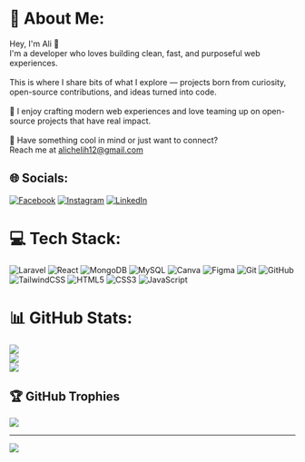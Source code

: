 # 💫 About Me:
Hey, I'm Ali 👋<br>I'm a developer who loves building clean, fast, and purposeful web experiences.<br><br>This is where I share bits of what I explore — projects born from curiosity, open-source contributions, and ideas turned into code.<br><br>🔧 I enjoy crafting modern web experiences and love teaming up on open-source projects that have real impact.<br><br>💬 Have something cool in mind or just want to connect?<br>Reach me at alichelih12@gmail.com


## 🌐 Socials:
[![Facebook](https://img.shields.io/badge/Facebook-%231877F2.svg?logo=Facebook&logoColor=white)](https://facebook.com/https://www.facebook.com/chelih.ali.777) [![Instagram](https://img.shields.io/badge/Instagram-%23E4405F.svg?logo=Instagram&logoColor=white)](https://instagram.com/https://www.instagram.com/ali____ch7?igsh=cjFzZXhteHExN2Nw) [![LinkedIn](https://img.shields.io/badge/LinkedIn-%230077B5.svg?logo=linkedin&logoColor=white)](https://linkedin.com/in/ali-chelih-a22708321/) 

# 💻 Tech Stack:
![Laravel](https://img.shields.io/badge/laravel-%23FF2D20.svg?style=for-the-badge&logo=laravel&logoColor=white) ![React](https://img.shields.io/badge/react-%2320232a.svg?style=for-the-badge&logo=react&logoColor=%2361DAFB) ![MongoDB](https://img.shields.io/badge/MongoDB-%234ea94b.svg?style=for-the-badge&logo=mongodb&logoColor=white) ![MySQL](https://img.shields.io/badge/mysql-4479A1.svg?style=for-the-badge&logo=mysql&logoColor=white) ![Canva](https://img.shields.io/badge/Canva-%2300C4CC.svg?style=for-the-badge&logo=Canva&logoColor=white) ![Figma](https://img.shields.io/badge/figma-%23F24E1E.svg?style=for-the-badge&logo=figma&logoColor=white) ![Git](https://img.shields.io/badge/git-%23F05033.svg?style=for-the-badge&logo=git&logoColor=white) ![GitHub](https://img.shields.io/badge/github-%23121011.svg?style=for-the-badge&logo=github&logoColor=white) ![TailwindCSS](https://img.shields.io/badge/tailwindcss-%2338B2AC.svg?style=for-the-badge&logo=tailwind-css&logoColor=white) ![HTML5](https://img.shields.io/badge/html5-%23E34F26.svg?style=for-the-badge&logo=html5&logoColor=white) ![CSS3](https://img.shields.io/badge/css3-%231572B6.svg?style=for-the-badge&logo=css3&logoColor=white) ![JavaScript](https://img.shields.io/badge/javascript-%23323330.svg?style=for-the-badge&logo=javascript&logoColor=%23F7DF1E)
# 📊 GitHub Stats:
![](https://github-readme-stats.vercel.app/api?username=AliCHELIH&theme=dark&hide_border=false&include_all_commits=false&count_private=false)<br/>
![](https://nirzak-streak-stats.vercel.app/?user=AliCHELIH&theme=dark&hide_border=false)<br/>
![](https://github-readme-stats.vercel.app/api/top-langs/?username=AliCHELIH&theme=dark&hide_border=false&include_all_commits=false&count_private=false&layout=compact)

## 🏆 GitHub Trophies
![](https://github-profile-trophy.vercel.app/?username=AliCHELIH&theme=radical&no-frame=false&no-bg=true&margin-w=4)

---
[![](https://visitcount.itsvg.in/api?id=AliCHELIH&icon=0&color=0)](https://visitcount.itsvg.in)

<!-- Proudly created with GPRM ( https://gprm.itsvg.in ) -->
